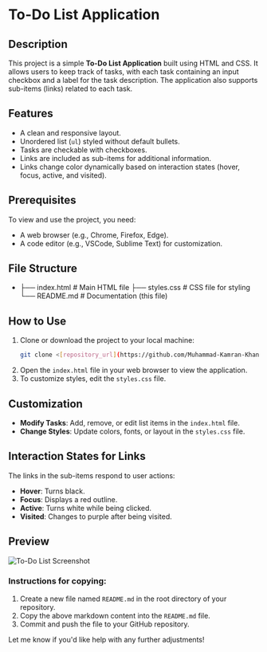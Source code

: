 # To-Do List Application

## Description
This project is a simple **To-Do List Application** built using HTML and CSS. It allows users to keep track of tasks, with each task containing an input checkbox and a label for the task description. The application also supports sub-items (links) related to each task.

## Features
- A clean and responsive layout.
- Unordered list (`ul`) styled without default bullets.
- Tasks are checkable with checkboxes.
- Links are included as sub-items for additional information.
- Links change color dynamically based on interaction states (hover, focus, active, and visited).

## Prerequisites
To view and use the project, you need:
- A web browser (e.g., Chrome, Firefox, Edge).
- A code editor (e.g., VSCode, Sublime Text) for customization.

## File Structure
- ├── index.html # Main HTML file ├── styles.css # CSS file for styling └── README.md # Documentation (this file)


## How to Use
1. Clone or download the project to your local machine:
   ```bash
   git clone <[repository_url](https://github.com/Muhammad-Kamran-Khan/todo-list/)>
2. Open the `index.html` file in your web browser to view the application.
3. To customize styles, edit the `styles.css` file.

## Customization

- **Modify Tasks**: Add, remove, or edit list items in the `index.html` file.
- **Change Styles**: Update colors, fonts, or layout in the `styles.css` file.

## Interaction States for Links

The links in the sub-items respond to user actions:

- **Hover**: Turns black.
- **Focus**: Displays a red outline.
- **Active**: Turns white while being clicked.
- **Visited**: Changes to purple after being visited.

## Preview

![To-Do List Screenshot](./ToDo-LIst.jpg)


### Instructions for copying:
1. Create a new file named `README.md` in the root directory of your repository.
2. Copy the above markdown content into the `README.md` file.
3. Commit and push the file to your GitHub repository.

Let me know if you'd like help with any further adjustments!
